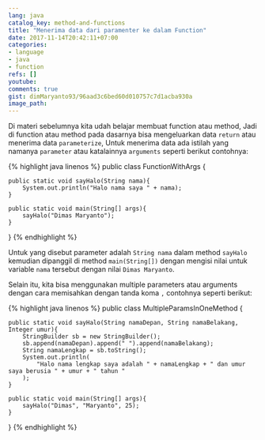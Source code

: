 ```yaml
---
lang: java
catalog_key: method-and-functions
title: "Menerima data dari paramenter ke dalam Function"
date: 2017-11-14T20:42:11+07:00
categories:
- language
- java
- function
refs: []
youtube: 
comments: true
gist: dimMaryanto93/96aad3c6bed60d010757c7d1acba930a
image_path: 
---
```


Di materi sebelumnya kita udah belajar membuat function atau method, Jadi di function atau method pada dasarnya bisa mengeluarkan data `return` atau menerima data `parameterize`, Untuk menerima data ada istilah yang namanya `parameter` atau katalainnya `arguments` seperti berikut contohnya:

<!--more-->

{% highlight java linenos %}
public class FunctionWithArgs {

    public static void sayHalo(String nama){
        System.out.println("Halo nama saya " + nama);
    }

    public static void main(String[] args){
        sayHalo("Dimas Maryanto");
    }
}
{% endhighlight %}

Untuk yang disebut parameter adalah `String nama` dalam method `sayHalo` kemudian dipanggil di method `main(String[])` dengan mengisi nilai untuk variable `nama` tersebut dengan nilai `Dimas Maryanto`.

Selain itu, kita bisa menggunakan multiple parameters atau arguments dengan cara memisahkan dengan tanda koma `,` contohnya seperti berikut:

{% highlight java linenos %}
public class MultipleParamsInOneMethod {

    public static void sayHalo(String namaDepan, String namaBelakang, Integer umur){
        StringBuilder sb = new StringBuilder();
        sb.append(namaDepan).append(" ").append(namaBelakang);
        String namaLengkap = sb.toString();
        System.out.println(
            "Halo nama lengkap saya adalah " + namaLengkap + " dan umur saya berusia " + umur + " tahun "
        );
    }

    public static void main(String[] args){
        sayHalo("Dimas", "Maryanto", 25);
    }
}
{% endhighlight %}